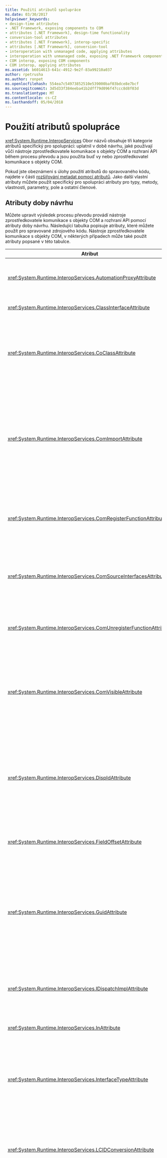 ```yaml
---
title: Použití atributů spolupráce
ms.date: 03/30/2017
helpviewer_keywords:
- design-time attributes
- .NET Framework, exposing components to COM
- attributes [.NET Framework], design-time functionality
- conversion-tool attributes
- attributes [.NET Framework], interop-specific
- attributes [.NET Framework], conversion-tool
- interoperation with unmanaged code, applying attributes
- interoperation with unmanaged code, exposing .NET Framework components
- COM interop, exposing COM components
- COM interop, applying attributes
ms.assetid: b6014613-641c-4912-9e2f-83a99210a037
author: rpetrusha
ms.author: ronpet
ms.openlocfilehash: 554ea7c54973852510e539000baf03bdce8e7bcf
ms.sourcegitcommit: 3d5d33f384eeba41b2dff79d096f47ccc8d8f03d
ms.translationtype: MT
ms.contentlocale: cs-CZ
ms.lasthandoff: 05/04/2018
---
```

# <a name="applying-interop-attributes"></a>Použití atributů spolupráce
<xref:System.Runtime.InteropServices> Obor názvů obsahuje tři kategorie atributů specifický pro spolupráci: uplatnil v době návrhu, jaké používají vůči nástroje zprostředkovatele komunikace s objekty COM a rozhraní API během procesu převodu a jsou použita buď vy nebo zprostředkovatel komunikace s objekty COM.  
  
 Pokud jste obeznámeni s úlohy použití atributů do spravovaného kódu, najdete v části [rozšiřování metadat pomocí atributů](../../../docs/standard/attributes/index.md). Jako další vlastní atributy můžete použít specifický pro spolupráci atributy pro typy, metody, vlastnosti, parametry, pole a ostatní členové.  
  
## <a name="design-time-attributes"></a>Atributy doby návrhu  
 Můžete upravit výsledek procesu převodu provádí nástroje zprostředkovatele komunikace s objekty COM a rozhraní API pomocí atributy doby návrhu. Následující tabulka popisuje atributy, které můžete použít pro spravované zdrojového kódu. Nástroje zprostředkovatele komunikace s objekty COM, v některých případech může také použít atributy popsané v této tabulce.  
  
|Atribut|Popis|  
|---------------|-----------------|  
|<xref:System.Runtime.InteropServices.AutomationProxyAttribute>|Určuje, zda by měl být zařazen typ pomocí automatizace vláken nebo vlastní proxy server a se zakázaným inzerováním.|  
|<xref:System.Runtime.InteropServices.ClassInterfaceAttribute>|Ovládací prvky typu vygenerované třídy rozhraní.|  
|<xref:System.Runtime.InteropServices.CoClassAttribute>|Určuje identifikátor CLSID původní třída typu coclass naimportované z knihovny typů.<br /><br /> Nástroje zprostředkovatele komunikace s objekty COM obvykle platí tento atribut.|  
|<xref:System.Runtime.InteropServices.ComImportAttribute>|Označuje, že třída typu coclass nebo rozhraní definice naimportované z knihovny typů COM. Modul runtime používá tento příznak vědět, jak aktivovat a zařazování typu. Tento atribut zakazuje typ vývozu zpět do knihovny typů.<br /><br /> Nástroje zprostředkovatele komunikace s objekty COM obvykle platí tento atribut.|  
|<xref:System.Runtime.InteropServices.ComRegisterFunctionAttribute>|Označuje, že metoda by měla být volána při sestavení je zaregistrovaný pro použití z modelu COM, tak, aby uživatel zapsat kód mohou být provedeny během procesu registrace.|  
|<xref:System.Runtime.InteropServices.ComSourceInterfacesAttribute>|Určuje rozhraní, které jsou zdroje událostí pro třídu.<br /><br /> Nástroje zprostředkovatele komunikace s objekty COM, můžete použít tento atribut.|  
|<xref:System.Runtime.InteropServices.ComUnregisterFunctionAttribute>|Označuje, že metoda by měla být volána po zrušení registrace z modelu COM, sestavení tak, aby uživatel zapsat kód můžete spustit během procesu.|  
|<xref:System.Runtime.InteropServices.ComVisibleAttribute>|Vykreslí typy neviditelná do modelu COM Pokud hodnota atributu rovná **false**. Tento atribut lze použít na jednotlivé typ nebo na celé sestavení řízení COM zobrazení. Standardně jsou všechny spravované, veřejné typy viditelné; atribut není potřeba je zpřístupněte.|  
|<xref:System.Runtime.InteropServices.DispIdAttribute>|Určuje identifikátor odesílání modelu COM (DISPID) metoda nebo pole. Tento atribut obsahuje DISPID pro metodu, pole nebo vlastnost, kterou popisuje.<br /><br /> Nástroje zprostředkovatele komunikace s objekty COM, můžete použít tento atribut.|  
|<xref:System.Runtime.InteropServices.FieldOffsetAttribute>|Určuje fyzické umístění každé pole v rámci třídy při použití s **StructLayoutAttribute**a **LayoutKind** je nastaven na explicitní.|  
|<xref:System.Runtime.InteropServices.GuidAttribute>|Určuje třídu, rozhraní nebo knihovny celý typ globálně jedinečný identifikátor (GUID). Musí být řetězec předán do atribut formátu, který je přípustný argument konstruktoru typu **System.Guid**.<br /><br /> Nástroje zprostředkovatele komunikace s objekty COM, můžete použít tento atribut.|  
|<xref:System.Runtime.InteropServices.IDispatchImplAttribute>|Určuje, které **IDispatch** modul common language runtime používá při vystavení duální rozhraní a odesílající rozhraní modelu COM. implementace rozhraní|  
|<xref:System.Runtime.InteropServices.InAttribute>|Označuje, že data by měl být zařazen v volajícímu. Slouží k atributu parametry.|  
|<xref:System.Runtime.InteropServices.InterfaceTypeAttribute>|Určuje, jak je vystaven spravovaného rozhraní klientů modelu COM (duální, odvozené IUnknown, nebo jenom IDispatch).<br /><br /> Nástroje zprostředkovatele komunikace s objekty COM, můžete použít tento atribut.|  
|<xref:System.Runtime.InteropServices.LCIDConversionAttribute>|Určuje, že podpisu nespravované metoda očekává parametr LCID.<br /><br /> Nástroje zprostředkovatele komunikace s objekty COM, můžete použít tento atribut.|  
|<xref:System.Runtime.InteropServices.MarshalAsAttribute>|Určuje, jak by měl být zařazen data v pole nebo parametry mezi spravovanými a nespravovanými kódu. Protože každý typ dat má výchozí chování zařazování je vždy volitelný atribut.<br /><br /> Nástroje zprostředkovatele komunikace s objekty COM, můžete použít tento atribut.|  
|<xref:System.Runtime.InteropServices.OptionalAttribute>|Označuje, že je volitelný parametr.<br /><br /> Nástroje zprostředkovatele komunikace s objekty COM, můžete použít tento atribut.|  
|<xref:System.Runtime.InteropServices.OutAttribute>|Označuje, že data v pole nebo parametr musí být zařazen z názvem objektu zpět do jeho volajícího.|  
|<xref:System.Runtime.InteropServices.PreserveSigAttribute>|Potlačí podpis transformace HRESULT nebo retval – které obvykle probíhá během součinnosti volání. Atribut ovlivňuje zařazování a také typu Export knihovny.<br /><br /> Nástroje zprostředkovatele komunikace s objekty COM, můžete použít tento atribut.|  
|<xref:System.Runtime.InteropServices.ProgIdAttribute>|Určuje identifikátor ProgID třídy rozhraní .NET Framework. Slouží k třídy atributů.|  
|<xref:System.Runtime.InteropServices.StructLayoutAttribute>|Ovládací prvky fyzické rozložení polí třídy.<br /><br /> Nástroje zprostředkovatele komunikace s objekty COM, můžete použít tento atribut.|  
  
## <a name="conversion-tool-attributes"></a>Atributy převodního nástroje  
 Následující tabulka popisuje atributy, které během procesu převodu použít nástroje pro zprostředkovatele komunikace s objekty COM. Tyto atributy se nevztahují v době návrhu.  
  
|Atribut|Popis|  
|---------------|-----------------|  
|<xref:System.Runtime.InteropServices.ComAliasNameAttribute>|Označuje alias modelu COM, nebo parametr pole typu. Můžete použít k atributu parametry, pole, nebo návratové hodnoty.|  
|<xref:System.Runtime.InteropServices.ComConversionLossAttribute>|Označuje, že informace o třídy nebo rozhraní se ztratí v případě naimportované z knihovny typů k sestavení.|  
|<xref:System.Runtime.InteropServices.ComEventInterfaceAttribute>|Určuje zdroj rozhraní a třídy, která implementuje metodu rozhraní událostí.|  
|<xref:System.Runtime.InteropServices.ImportedFromTypeLibAttribute>|Označuje, že sestavení naimportované původně z knihovny typů COM. Tento atribut obsahuje definici typu knihovny původní knihovny typů.|  
|<xref:System.Runtime.InteropServices.TypeLibFuncAttribute>|Obsahuje **FUNCFLAGS** které byly původně importovány pro tuto funkci z knihovny typů COM.|  
|<xref:System.Runtime.InteropServices.TypeLibTypeAttribute>|Obsahuje **TYPEFLAGS** které byly původně importovány pro tento typ z knihovny typů COM.|  
|<xref:System.Runtime.InteropServices.TypeLibVarAttribute>|Obsahuje **VARFLAGS** které byly původně importovány pro tuto proměnnou z knihovny typů COM.|  
  
## <a name="see-also"></a>Viz také  
 <xref:System.Runtime.InteropServices>  
 [Vystavení komponent architektury .NET Framework pro COM](../../../docs/framework/interop/exposing-dotnet-components-to-com.md)  
 [Atributy](../../../docs/standard/attributes/index.md)  
 [Kvalifikace typů .NET pro spolupráci](../../../docs/framework/interop/qualifying-net-types-for-interoperation.md)  
 [Zabalení sestavení pro model COM](../../../docs/framework/interop/packaging-an-assembly-for-com.md)
